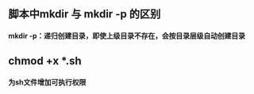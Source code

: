 ## 脚本中mkdir 与 mkdir -p 的区别  
#### mkdir -p：递归创建目录，即使上级目录不存在，会按目录层级自动创建目录  

## chmod +x *.sh  
#### 为sh文件增加可执行权限
